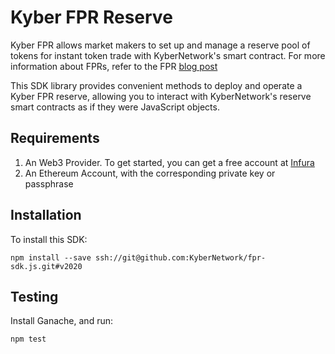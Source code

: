# Kyber FPR Reserve

Kyber FPR allows market makers to set up and manage a reserve pool of tokens for instant token trade with KyberNetwork's smart contract. For more information about FPRs, refer to the FPR [blog post](https://blog.kyber.network/kyber-fed-price-reserve-fpr-on-chain-market-making-for-professionals-7fea29ceac6c)

This SDK library provides convenient methods to deploy and operate a Kyber FPR reserve, allowing you to interact with KyberNetwork's reserve smart contracts as if they were JavaScript objects. 

## Requirements

1. An Web3 Provider. To get started, you can get a free account at [Infura](https://infura.io)
2. An Ethereum Account, with the corresponding private key or passphrase

## Installation

To install this SDK:

`npm install --save ssh://git@github.com:KyberNetwork/fpr-sdk.js.git#v2020`

## Testing

Install Ganache, and run:

`npm test`
